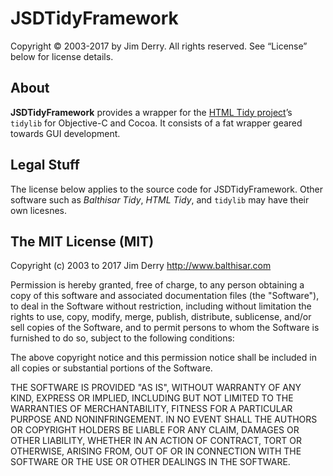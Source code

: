 JSDTidyFramework
================

Copyright © 2003-2017 by Jim Derry. All rights reserved.
See “License” below for license details.


About
-----

**JSDTidyFramework** provides a wrapper for the [HTML Tidy project][1]’s
`tidylib` for Objective-C and Cocoa. It consists of a fat wrapper geared
towards GUI development.

[1]: http://www.html-tidy.org

Legal Stuff
-----------

The license below applies to the source code for JSDTidyFramework. Other 
software such as _Balthisar Tidy_, _HTML Tidy_, and `tidylib` may have their 
own licesnes.

The MIT License (MIT)
---------------------

Copyright (c) 2003 to 2017 Jim Derry <http://www.balthisar.com>

Permission is hereby granted, free of charge, to any person obtaining a copy of
this software and associated documentation files (the "Software"), to deal in
the Software without restriction, including without limitation the rights to
use, copy, modify, merge, publish, distribute, sublicense, and/or sell copies of
the Software, and to permit persons to whom the Software is furnished to do so,
subject to the following conditions:

The above copyright notice and this permission notice shall be included in all
copies or substantial portions of the Software.

THE SOFTWARE IS PROVIDED "AS IS", WITHOUT WARRANTY OF ANY KIND, EXPRESS OR
IMPLIED, INCLUDING BUT NOT LIMITED TO THE WARRANTIES OF MERCHANTABILITY, FITNESS
FOR A PARTICULAR PURPOSE AND NONINFRINGEMENT. IN NO EVENT SHALL THE AUTHORS OR
COPYRIGHT HOLDERS BE LIABLE FOR ANY CLAIM, DAMAGES OR OTHER LIABILITY, WHETHER
IN AN ACTION OF CONTRACT, TORT OR OTHERWISE, ARISING FROM, OUT OF OR IN
CONNECTION WITH THE SOFTWARE OR THE USE OR OTHER DEALINGS IN THE SOFTWARE.
